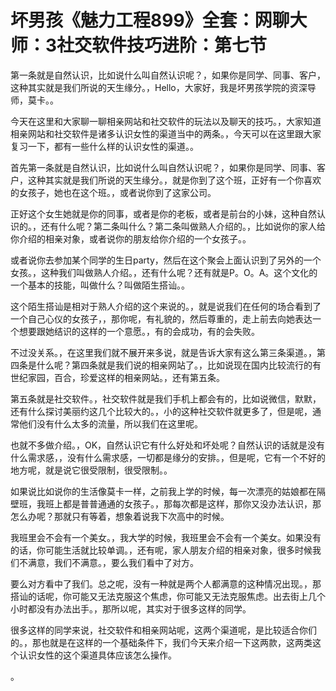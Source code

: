 # 坏男孩《魅力工程899》全套：网聊大师：3社交软件技巧进阶：第七节

第一条就是自然认识，比如说什么叫自然认识呢？，如果你是同学、同事、客户，这种其实就是我们所说的天生缘分。，Hello，大家好，我是坏男孩学院的资深导师，莫卡。。

今天在这里和大家聊一聊相亲网站和社交软件的玩法以及聊天的技巧。，大家知道相亲网站和社交软件是诸多认识女性的渠道当中的两条。，今天可以在这里跟大家复习一下，都有一些什么样的认识女性的渠道。。

首先第一条就是自然认识，比如说什么叫自然认识呢？，如果你是同学、同事、客户，这种其实就是我们所说的天生缘分。，就是你到了这个班，正好有一个你喜欢的女孩子，她也在这个班。，或者说你到了这家公司。

正好这个女生她就是你的同事，或者是你的老板，或者是前台的小妹，这种自然认识的。，还有什么呢？第二条叫什么？第二条叫做熟人介绍的。，比如说你的家人给你介绍的相亲对象，或者说你的朋友给你介绍的一个女孩子。。

或者说你去参加某个同学的生日party，然后在这个聚会上面认识到了另外的一个女孩。，这种我们叫做熟人介绍。，还有什么呢？还有就是P。O。A。这个文化的一个基本的技能，叫做什么？叫做陌生搭讪。。

这个陌生搭讪是相对于熟人介绍的这个来说的。，就是说我们在任何的场合看到了一个自己心仪的女孩子，，那你呢，有礼貌的，然后尊重的，走上前去向她表达一个想要跟她结识的这样的一个意愿。，有的会成功，有的会失败。

不过没关系。，在这里我们就不展开来多说，就是告诉大家有这么第三条渠道。，第四条是什么呢？第四条就是我们说的相亲网站了。，比如说现在国内比较流行的有世纪家园，百合，珍爱这样的相亲网站。，还有第五条。

第五条就是社交软件。，社交软件就是我们手机上都会有的，比如说微信，默默，还有什么探讨美丽约这几个比较大的。，小的这种社交软件就更多了，但是呢，通常他们没有什么太多的流量，所以我们在这里呢。

也就不多做介绍。，OK，自然认识它有什么好处和坏处呢？自然认识的话就是没有什么需求感，，没有什么需求感，一切都是缘分的安排。，但是呢，它有一个不好的地方呢，就是说它很受限制，很受限制。。

如果说比如说你的生活像莫卡一样，之前我上学的时候，每一次漂亮的姑娘都在隔壁班，我班上都是普普通通的女孩子。，那每次都是这样，那你又没办法认识，那怎么办呢？那就只有等着，想象着说我下次高中的时候。

我班里会不会有一个美女。，我大学的时候，我班里会不会有一个美女。如果没有的话，你可能生活就比较单调。，还有呢，家人朋友介绍的相亲对象，很多时候我们不满意，我们不满意。，要么我们看中了对方。

要么对方看中了我们。总之呢，没有一种就是两个人都满意的这种情况出现。，那搭讪的话呢，你可能又无法克服这个焦虑，你可能又无法克服焦虑。出去街上几个小时都没有办法出手。，那所以呢，其实对于很多这样的同学。

很多这样的同学来说，社交软件和相亲网站呢，这两个渠道呢，是比较适合你们的。，那也就是在这样的一个基础条件下，我们今天来介绍一下这两款，这两类这个认识女性的这个渠道具体应该怎么操作。

。